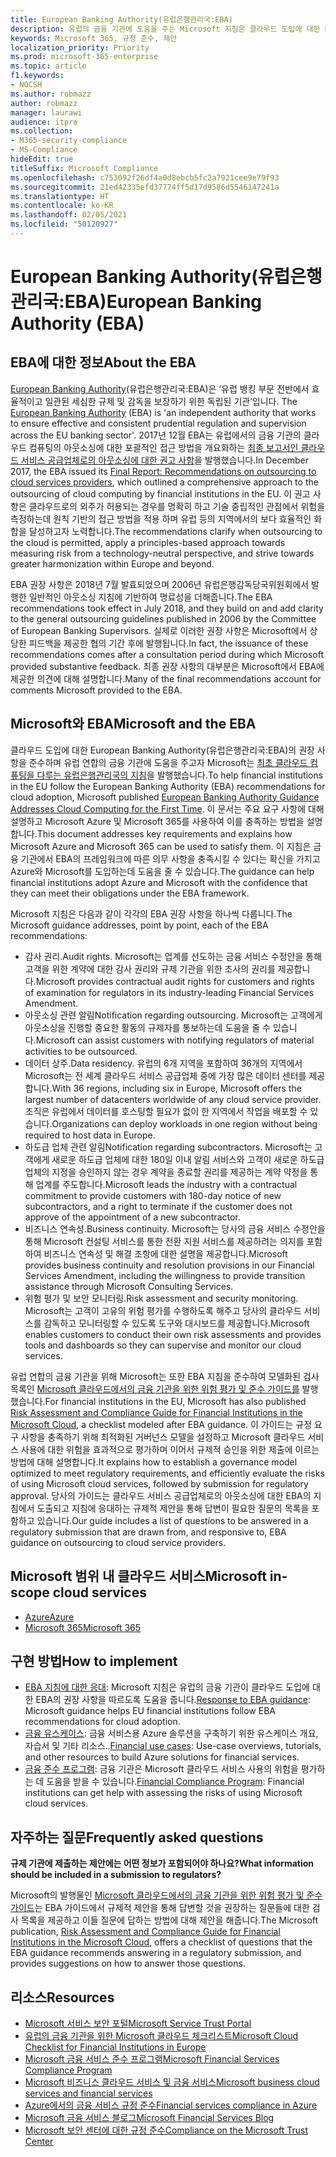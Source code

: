 ```yaml
---
title: European Banking Authority(유럽은행관리국:EBA)
description: 유럽의 금융 기관에 도움을 주는 Microsoft 지침은 클라우드 도입에 대한 EBA의 권장 사항을 준수합니다..
keywords: Microsoft 365, 규정 준수, 제안
localization_priority: Priority
ms.prod: microsoft-365-enterprise
ms.topic: article
f1.keywords:
- NOCSH
ms.author: robmazz
author: robmazz
manager: laurawi
audience: itpro
ms.collection:
- M365-security-compliance
- MS-Compliance
hideEdit: true
titleSuffix: Microsoft Compliance
ms.openlocfilehash: c753092f26df4a0d8ebcb5fc2a7921cee9e79f93
ms.sourcegitcommit: 21ed42335efd37774ff5d17d9586d5546147241a
ms.translationtype: HT
ms.contentlocale: ko-KR
ms.lasthandoff: 02/05/2021
ms.locfileid: "50120927"
---
```

# <a name="european-banking-authority-eba"></a><span data-ttu-id="bce03-104">European Banking Authority(유럽은행관리국:EBA)</span><span class="sxs-lookup"><span data-stu-id="bce03-104">European Banking Authority (EBA)</span></span>

## <a name="about-the-eba"></a><span data-ttu-id="bce03-105">EBA에 대한 정보</span><span class="sxs-lookup"><span data-stu-id="bce03-105">About the EBA</span></span>

<span data-ttu-id="bce03-106">[European Banking Authority](https://eba.europa.eu/)(유럽은행관리국:EBA)은 ‘유럽 뱅킹 부문 전반에서 효율적이고 일관된 세심한 규제 및 감독을 보장하기 위한 독립된 기관’입니다.  </span><span class="sxs-lookup"><span data-stu-id="bce03-106">The [European Banking Authority](https://eba.europa.eu/) (EBA) is 'an independent authority that works to ensure effective and consistent prudential regulation and supervision across the EU banking sector'.</span></span> <span data-ttu-id="bce03-107">2017년 12월 EBA는 유럽에서의 금융 기관의 클라우드 컴퓨팅의 아웃소싱에 대한 포괄적인 접근 방법을 개요화하는 [최종 보고서인 클라우드 서비스 공급업체로의 아웃소싱에 대한 권고 사항](https://eba.europa.eu/documents/10180/2170121/Final+draft+Recommendations+on+Cloud+Outsourcing+%28EBA-Rec-2017-03%29.pdf/5fa5cdde-3219-4e95-946d-0c0d05494362)을 발행했습니다.</span><span class="sxs-lookup"><span data-stu-id="bce03-107">In December 2017, the EBA issued its [Final Report: Recommendations on outsourcing to cloud services providers](https://eba.europa.eu/documents/10180/2170121/Final+draft+Recommendations+on+Cloud+Outsourcing+%28EBA-Rec-2017-03%29.pdf/5fa5cdde-3219-4e95-946d-0c0d05494362), which outlined a comprehensive approach to the outsourcing of cloud computing by financial institutions in the EU.</span></span> <span data-ttu-id="bce03-108">이 권고 사항은 클라우드로의 외주가 허용되는 경우를 명확히 하고 기술 중립적인 관점에서 위험을 측정하는데 원칙 기반의 접근 방법을 적용 하며 유럽 등의 지역에서의 보다 효율적인 화합을 달성하고자 노력합니다.</span><span class="sxs-lookup"><span data-stu-id="bce03-108">The recommendations clarify when outsourcing to the cloud is permitted, apply a principles-based approach towards measuring risk from a technology-neutral perspective, and strive towards greater harmonization within Europe and beyond.</span></span>

<span data-ttu-id="bce03-109">EBA 권장 사항은 2018년 7월 발효되었으며 2006년 유럽은행감독당국위원회에서 발행한 일반적인 아웃소싱 지침에 기반하여 명료성을 더해줍니다.</span><span class="sxs-lookup"><span data-stu-id="bce03-109">The EBA recommendations took effect in July 2018, and they build on and add clarity to the general outsourcing guidelines published in 2006 by the Committee of European Banking Supervisors.</span></span> <span data-ttu-id="bce03-110">실제로 이러한 권장 사항은 Microsoft에서 상당한 피드백을 제공한 협의 기간 후에 발행됩니다.</span><span class="sxs-lookup"><span data-stu-id="bce03-110">In fact, the issuance of these recommendations comes after a consultation period during which Microsoft provided substantive feedback.</span></span> <span data-ttu-id="bce03-111">최종 권장 사항의 대부분은 Microsoft에서 EBA에 제공한 의견에 대해 설명합니다.</span><span class="sxs-lookup"><span data-stu-id="bce03-111">Many of the final recommendations account for comments Microsoft provided to the EBA.</span></span>

## <a name="microsoft-and-the-eba"></a><span data-ttu-id="bce03-112">Microsoft와 EBA</span><span class="sxs-lookup"><span data-stu-id="bce03-112">Microsoft and the EBA</span></span>

<span data-ttu-id="bce03-113">클라우드 도입에 대한 European Banking Authority(유럽은행관리국:EBA)의 권장 사항을 준수하며 유럽 연합의 금융 기관에 도움을 주고자 Microsoft는 [최초 클라우드 컴퓨팅을 다루는 유럽은행관리국의 지침](https://aka.ms/FinServ-Guide-EuBankAuth)을 발행했습니다.</span><span class="sxs-lookup"><span data-stu-id="bce03-113">To help financial institutions in the EU follow the European Banking Authority (EBA) recommendations for cloud adoption, Microsoft published [European Banking Authority Guidance Addresses Cloud Computing for the First Time](https://aka.ms/FinServ-Guide-EuBankAuth).</span></span> <span data-ttu-id="bce03-114">이 문서는 주요 요구 사항에 대해 설명하고 Microsoft Azure 및 Microsoft 365를 사용하여 이를 충족하는 방법을 설명합니다.</span><span class="sxs-lookup"><span data-stu-id="bce03-114">This document addresses key requirements and explains how Microsoft Azure and Microsoft 365 can be used to satisfy them.</span></span> <span data-ttu-id="bce03-115">이 지침은 금융 기관에서 EBA의 프레임워크에 따른 의무 사항을 충족시킬 수 있다는 확신을 가지고 Azure와 Microsoft를 도입하는데 도움을 줄 수 있습니다.</span><span class="sxs-lookup"><span data-stu-id="bce03-115">The guidance can help financial institutions adopt Azure and Microsoft with the confidence that they can meet their obligations under the EBA framework.</span></span>

<span data-ttu-id="bce03-116">Microsoft 지침은 다음과 같이 각각의 EBA 권장 사항을 하나씩 다룹니다.</span><span class="sxs-lookup"><span data-stu-id="bce03-116">The Microsoft guidance addresses, point by point, each of the EBA recommendations:</span></span>

- <span data-ttu-id="bce03-117">감사 권리.</span><span class="sxs-lookup"><span data-stu-id="bce03-117">Audit rights.</span></span> <span data-ttu-id="bce03-118">Microsoft는 업계를 선도하는 금융 서비스 수정안을 통해 고객을 위한 계약에 대한 감사 권리와 규제 기관을 위한 조사의 권리를 제공합니다.</span><span class="sxs-lookup"><span data-stu-id="bce03-118">Microsoft provides contractual audit rights for customers and rights of examination for regulators in its industry-leading Financial Services Amendment.</span></span>
- <span data-ttu-id="bce03-119">아웃소싱 관련 알림</span><span class="sxs-lookup"><span data-stu-id="bce03-119">Notification regarding outsourcing.</span></span> <span data-ttu-id="bce03-120">Microsoft는 고객에게 아웃소싱을 진행할 중요한 활동의 규제자를 통보하는데 도움을 줄 수 있습니다.</span><span class="sxs-lookup"><span data-stu-id="bce03-120">Microsoft can assist customers with notifying regulators of material activities to be outsourced.</span></span>
- <span data-ttu-id="bce03-121">데이터 상주.</span><span class="sxs-lookup"><span data-stu-id="bce03-121">Data residency.</span></span> <span data-ttu-id="bce03-122">유럽의 6개 지역을 포함하여 36개의 지역에서 Microsoft는 전 세계 클라우드 서비스 공급업체 중에 가장 많은 데이터 센터를 제공합니다.</span><span class="sxs-lookup"><span data-stu-id="bce03-122">With 36 regions, including six in Europe, Microsoft offers the largest number of datacenters worldwide of any cloud service provider.</span></span> <span data-ttu-id="bce03-123">조직은 유럽에서 데이터를 호스팅할 필요가 없이 한 지역에서 작업을 배포할 수 있습니다.</span><span class="sxs-lookup"><span data-stu-id="bce03-123">Organizations can deploy workloads in one region without being required to host data in Europe.</span></span>
- <span data-ttu-id="bce03-124">하도급 업체 관련 알림</span><span class="sxs-lookup"><span data-stu-id="bce03-124">Notification regarding subcontractors.</span></span> <span data-ttu-id="bce03-125">Microsoft는 고객에게 새로운 하도급 업체에 대한 180일 이내 알림 서비스와 고객이 새로운 하도급 업체의 지정을 승인하지 않는 경우 계약을 종료할 권리를 제공하는 계약 약정을 통해 업계를 주도합니다.</span><span class="sxs-lookup"><span data-stu-id="bce03-125">Microsoft leads the industry with a contractual commitment to provide customers with 180-day notice of new subcontractors, and a right to terminate if the customer does not approve of the appointment of a new subcontractor.</span></span>
- <span data-ttu-id="bce03-126">비즈니스 연속성.</span><span class="sxs-lookup"><span data-stu-id="bce03-126">Business continuity.</span></span> <span data-ttu-id="bce03-127">Microsoft는 당사의 금융 서비스 수정안을 통해 Microsoft 컨설팅 서비스를 통한 전환 지원 서비스를 제공하려는 의지를 포함하여 비즈니스 연속성 및 해결 조항에 대한 설명을 제공합니다.</span><span class="sxs-lookup"><span data-stu-id="bce03-127">Microsoft provides business continuity and resolution provisions in our Financial Services Amendment, including the willingness to provide transition assistance through Microsoft Consulting Services.</span></span>
- <span data-ttu-id="bce03-128">위험 평가 및 보안 모니터링.</span><span class="sxs-lookup"><span data-stu-id="bce03-128">Risk assessment and security monitoring.</span></span> <span data-ttu-id="bce03-129">Microsoft는 고객이 고유의 위험 평가를 수행하도록 해주고 당사의 클라우드 서비스를 감독하고 모니터링할 수 있도록 도구와 대시보드를 제공합니다.</span><span class="sxs-lookup"><span data-stu-id="bce03-129">Microsoft enables customers to conduct their own risk assessments and provides tools and dashboards so they can supervise and monitor our cloud services.</span></span>

<span data-ttu-id="bce03-130">유럽 연합의 금융 기관을 위해 Microsoft는 또한 EBA 지침을 준수하여 모델화된 검사 목록인 [Microsoft 클라우드에서의 금융 기관을 위한 위험 평가 및 준수 가이드를](https://aka.ms/RiskGovernanceGuide) 발행했습니다.</span><span class="sxs-lookup"><span data-stu-id="bce03-130">For financial institutions in the EU, Microsoft has also published [Risk Assessment and Compliance Guide for Financial Institutions in the Microsoft Cloud](https://aka.ms/RiskGovernanceGuide), a checklist modeled after EBA guidance.</span></span> <span data-ttu-id="bce03-131">이 가이드는 규정 요구 사항을 충족하기 위해 최적화된 거버넌스 모델을 설정하고 Microsoft 클라우드 서비스 사용에 대한 위험을 효과적으로 평가하며 이어서 규제적 승인을 위한 제출에 이르는 방법에 대해 설명합니다.</span><span class="sxs-lookup"><span data-stu-id="bce03-131">It explains how to establish a governance model optimized to meet regulatory requirements, and efficiently evaluate the risks of using Microsoft cloud services, followed by submission for regulatory approval.</span></span> <span data-ttu-id="bce03-132">당사의 가이드는 클라우드 서비스 공급업체로의 아웃소싱에 대한 EBA의 지침에서 도출되고 지침에 응대하는 규제적 제안을 통해 답변이 필요한 질문의 목록을 포함하고 있습니다.</span><span class="sxs-lookup"><span data-stu-id="bce03-132">Our guide includes a list of questions to be answered in a regulatory submission that are drawn from, and responsive to, EBA guidance on outsourcing to cloud service providers.</span></span>

## <a name="microsoft-in-scope-cloud-services"></a><span data-ttu-id="bce03-133">Microsoft 범위 내 클라우드 서비스</span><span class="sxs-lookup"><span data-stu-id="bce03-133">Microsoft in-scope cloud services</span></span>

- [<span data-ttu-id="bce03-134">Azure</span><span class="sxs-lookup"><span data-stu-id="bce03-134">Azure</span></span>](https://aka.ms/AzureCompliance)
- [<span data-ttu-id="bce03-135">Microsoft 365</span><span class="sxs-lookup"><span data-stu-id="bce03-135">Microsoft 365</span></span>](https://aka.ms/o365-compliance-framework)

## <a name="how-to-implement"></a><span data-ttu-id="bce03-136">구현 방법</span><span class="sxs-lookup"><span data-stu-id="bce03-136">How to implement</span></span>

- <span data-ttu-id="bce03-137">[EBA 지침에 대한 응대](https://aka.ms/FinServ-Guide-EuBankAuth): Microsoft 지침은 유럽의 금융 기관이 클라우드 도입에 대한 EBA의 권장 사항을 따르도록 도움을 줍니다.</span><span class="sxs-lookup"><span data-stu-id="bce03-137">[Response to EBA guidance](https://aka.ms/FinServ-Guide-EuBankAuth): Microsoft guidance helps EU financial institutions follow EBA recommendations for cloud adoption.</span></span>
- <span data-ttu-id="bce03-138">[금융 유스케이스](/azure/industry/financial/): 금융 서비스용 Azure 솔루션을 구축하기 위한 유스케이스 개요, 자습서 및 기타 리소스..</span><span class="sxs-lookup"><span data-stu-id="bce03-138">[Financial use cases](/azure/industry/financial/): Use-case overviews, tutorials, and other resources to build Azure solutions for financial services.</span></span>
- <span data-ttu-id="bce03-139">[금융 준수 프로그램](https://aka.ms/FSCP-Print): 금융 기관은 Microsoft 클라우드 서비스 사용의 위험을 평가하는 데 도움을 받을 수 있습니다.</span><span class="sxs-lookup"><span data-stu-id="bce03-139">[Financial Compliance Program](https://aka.ms/FSCP-Print): Financial institutions can get help with assessing the risks of using Microsoft cloud services.</span></span>

## <a name="frequently-asked-questions"></a><span data-ttu-id="bce03-140">자주하는 질문</span><span class="sxs-lookup"><span data-stu-id="bce03-140">Frequently asked questions</span></span>

<span data-ttu-id="bce03-141">**규제 기관에 제출하는 제안에는 어떤 정보가 포함되어야 하나요?**</span><span class="sxs-lookup"><span data-stu-id="bce03-141">**What information should be included in a submission to regulators?**</span></span>

<span data-ttu-id="bce03-142">Microsoft의 발행물인 [Microsoft 클라우드에서의 금융 기관을 위한 위험 평가 및 준수 가이드](https://aka.ms/RiskGovernanceGuide)는 EBA 가이드에서 규제적 제안을 통해 답변할 것을 권장하는 질문들에 대한 검사 목록을 제공하고 이들 질문에 답하는 방법에 대해 제안을 해줍니다.</span><span class="sxs-lookup"><span data-stu-id="bce03-142">The Microsoft publication, [Risk Assessment and Compliance Guide for Financial Institutions in the Microsoft Cloud](https://aka.ms/RiskGovernanceGuide), offers a checklist of questions that the EBA guidance recommends answering in a regulatory submission, and provides suggestions on how to answer those questions.</span></span>

## <a name="resources"></a><span data-ttu-id="bce03-143">리소스</span><span class="sxs-lookup"><span data-stu-id="bce03-143">Resources</span></span>

- [<span data-ttu-id="bce03-144">Microsoft 서비스 보안 포털</span><span class="sxs-lookup"><span data-stu-id="bce03-144">Microsoft Service Trust Portal</span></span>](https://aka.ms/STP)
- [<span data-ttu-id="bce03-145">유럽의 금융 기관을 위한 Microsoft 클라우드 체크리스트</span><span class="sxs-lookup"><span data-stu-id="bce03-145">Microsoft Cloud Checklist for Financial Institutions in Europe</span></span>](https://query.prod.cms.rt.microsoft.com/cms/api/am/binary/RE4IPF3)
- [<span data-ttu-id="bce03-146">Microsoft 금융 서비스 준수 프로그램</span><span class="sxs-lookup"><span data-stu-id="bce03-146">Microsoft Financial Services Compliance Program</span></span>](https://aka.ms/FSCP-Print)
- [<span data-ttu-id="bce03-147">Microsoft 비즈니스 클라우드 서비스 및 금융 서비스</span><span class="sxs-lookup"><span data-stu-id="bce03-147">Microsoft business cloud services and financial services</span></span>](https://www.microsoft.com/trustcenter/cloudservices/financialservices)
- [<span data-ttu-id="bce03-148">Azure에서의 금융 서비스 규정 준수</span><span class="sxs-lookup"><span data-stu-id="bce03-148">Financial services compliance in Azure</span></span>](https://azure.microsoft.com/resources/videos/azurecon-2015-financial-services-compliance-in-azure/)
- [<span data-ttu-id="bce03-149">Microsoft 금융 서비스 블로그</span><span class="sxs-lookup"><span data-stu-id="bce03-149">Microsoft Financial Services Blog</span></span>](https://techcommunity.microsoft.com/t5/Financial-Services-Blog/bg-p/FinancialServicesBlog)
- [<span data-ttu-id="bce03-150">Microsoft 보안 센터에 대한 규정 준수</span><span class="sxs-lookup"><span data-stu-id="bce03-150">Compliance on the Microsoft Trust Center</span></span>](https://www.microsoft.com/trust-center/compliance/compliance-overview)
